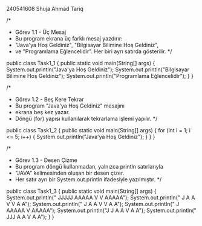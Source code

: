 240541608
Shuja Ahmad Tariq

/*
 * Görev 1.1 - Üç Mesaj
 * Bu program ekrana üç farklı mesaj yazdırır:
 * "Java'ya Hoş Geldiniz", "Bilgisayar Bilimine Hoş Geldiniz",
 * ve "Programlama Eğlencelidir". Her biri ayrı satırda gösterilir.
 */

public class Task1_1 {
    public static void main(String[] args) {
        System.out.println("Java'ya Hoş Geldiniz");
        System.out.println("Bilgisayar Bilimine Hoş Geldiniz");
        System.out.println("Programlama Eğlencelidir");
    }
}

/*
 * Görev 1.2 - Beş Kere Tekrar
 * Bu program "Java'ya Hoş Geldiniz" mesajını
 * ekrana beş kez yazar. 
 * Döngü (for) yapısı kullanılarak tekrarlama işlemi yapılır.
 */

public class Task1_2 {
    public static void main(String[] args) {
        for (int i = 1; i <= 5; i++) {
            System.out.println("Java'ya Hoş Geldiniz");
        }
    }
}


/*
 * Görev 1.3 - Desen Çizme
 * Bu program döngü kullanmadan, yalnızca println satırlarıyla
 * "JAVA" kelimesinden oluşan bir desen çizer.
 * Her satır ayrı bir System.out.println ifadesiyle yazılmıştır.
 */

public class Task1_3 {
    public static void main(String[] args) {
        System.out.println("  JJJJJ    AAAAA    V     V    AAAAA");
        System.out.println("    J      A   A     V   V     A   A");
        System.out.println("    J      A   A      V V      A   A");
        System.out.println("    J      AAAAA       V       AAAAA");
        System.out.println("J   J      A   A       V       A   A");
        System.out.println(" JJJ       A   A       V       A   A");
    }
}

